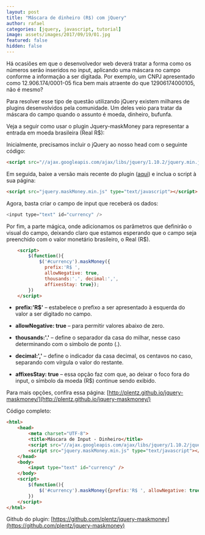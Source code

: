 ```yaml
---
layout: post
title: "Máscara de dinheiro (R$) com jQuery"
author: rafael
categories: [jquery, javascript, tutorial]
image: assets/images/2017/09/19/01.jpg
featured: false
hidden: false
---
```


Há ocasiões em que o desenvolvedor web deverá tratar a forma como os números serão inseridos no input, aplicando uma máscara no campo conforme a informação a ser digitada. Por exemplo, um CNPJ apresentado como 12.906.174/0001-05 fica bem mais atraente do que 12906174000105, não é mesmo?

Para resolver esse tipo de questão utilizando jQuery existem milhares de plugins desenvolvidos pela comunidade. Um deles veio para tratar da máscara do campo quando o assunto é moeda, dinheiro, bufunfa.
<!--
Exemplo (digite qualquer valor): <input type="text" id="currency" />
-->
Veja a seguir como usar o plugin Jquery-maskMoney para representar a entrada em moeda brasileira (Real R$):

Inicialmente, precisamos incluir o jQuery ao nosso head com o seguinte código:

```html
<script src="//ajax.googleapis.com/ajax/libs/jquery/1.10.2/jquery.min.js" type="text/javascript"></script>
```

Em seguida, baixe a versão mais recente do plugin ([aqui](https://cdn.rawgit.com/plentz/jquery-maskmoney/master/dist/jquery.maskMoney.min.js)) e inclua o script à sua página:

```html
<script src="jquery.maskMoney.min.js" type="text/javascript"></script>
```

Agora, basta criar o campo de input que receberá os dados:

```js
<input type="text" id="currency" />
```

Por fim, a parte mágica, onde adicionamos os parâmetros que definirão o visual do campo, deixando claro que estamos esperando que o campo seja preenchido com o valor monetário brasileiro, o Real (R$).

```html
    <script>
        $(function(){
            $('#currency').maskMoney({
              prefix:'R$ ',
              allowNegative: true,
              thousands:'.', decimal:',',
              affixesStay: true});
        })
    </script>
```

- **prefix:'R$'** – estabelece o prefixo a ser apresentado à esquerda do valor a ser digitado no campo.

- **allowNegative: true** – para permitir valores abaixo de zero.

- **thousands:'.'** – define o separador da casa do milhar, nesse caso determinando com o símbolo de ponto (.).

- **decimal:','** – define o indicador da casa decimal, os centavos no caso, separando com vírgula o valor do restante.

- **affixesStay: true** – essa opção faz com que, ao deixar o foco fora do input, o símbolo da moeda (R$) continue sendo exibido.

Para mais opções, confira essa página: [http://plentz.github.io/jquery-maskmoney/](http://plentz.github.io/jquery-maskmoney/)

Código completo:

```html
<html>
    <head>
        <meta charset="UTF-8">
        <title>Máscara de Input - Dinheiro</title>
        <script src="//ajax.googleapis.com/ajax/libs/jquery/1.10.2/jquery.min.js" type="text/javascript"></script>
        <script src="jquery.maskMoney.min.js" type="text/javascript"></script>
    </head>
    <body>
        <input type="text" id="currency" />
    </body>
    <script>
        $(function(){
            $('#currency').maskMoney({prefix:'R$ ', allowNegative: true, thousands:'.', decimal:',', affixesStay: true});
        })
    </script>
</html>
```

Github do plugin: [https://github.com/plentz/jquery-maskmoney](https://github.com/plentz/jquery-maskmoney)